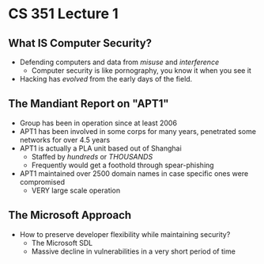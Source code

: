 # CS 351 Lecture 1

## What **IS** Computer Security?

* Defending computers and data from *misuse* and *interference*
  * Computer security is like pornography, you know it when you see it
* Hacking has *evolved* from the early days of the field.

## The Mandiant Report on "APT1"

* Group has been in operation since at least 2006
* APT1 has been involved in some corps for many years, penetrated some networks for over 4.5 years
* APT1 is actually a PLA unit based out of Shanghai
  * Staffed by *hundreds* or *THOUSANDS*
  * Frequently would get a foothold through spear-phishing
* APT1 maintained over 2500 domain names in case specific ones were compromised
  * VERY large scale operation

## The Microsoft Approach

* How to preserve developer flexibility while maintaining security?
  * The Microsoft SDL
  * Massive decline in vulnerabilities in a very short period of time
